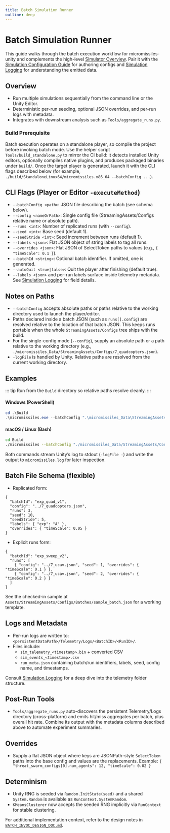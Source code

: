 ```yaml
---
title: Batch Simulation Runner
outline: deep
---
```


# Batch Simulation Runner

This guide walks through the batch execution workflow for micromissiles-unity and complements the high-level [Simulator Overview](./Simulator_Overview.md). Pair it with the [Simulation Configuration Guide](./Simulation_Configuration_Guide.md) for authoring configs and [Simulation Logging](./Simulation_Logging.md) for understanding the emitted data.

## Overview
- Run multiple simulations sequentially from the command line or the Unity Editor.
- Deterministic per-run seeding, optional JSON overrides, and per-run logs with metadata.
- Integrates with downstream analysis such as `Tools/aggregate_runs.py`.

### Build Prerequisite
Batch execution operates on a standalone player, so compile the project before invoking batch mode. Use the helper script `Tools/build_standalone.py` to mirror the CI build: it detects installed Unity editors, optionally compiles native plugins, and produces packaged binaries under `build/`. Once the target player is generated, launch it with the CLI flags described below (for example, `./build/StandaloneLinux64/micromissiles.x86_64 --batchConfig ...`).

## CLI Flags (Player or Editor `-executeMethod`)
- `--batchConfig <path>`: JSON file describing the batch (see schema below).
- `--config <nameOrPath>`: Single config file (StreamingAssets/Configs relative name or absolute path).
- `--runs <int>`: Number of replicated runs (with `--config`).
- `--seed <int>`: Base seed (default 1).
- `--seedStride <int>`: Seed increment between runs (default 1).
- `--labels <json>`: Flat JSON object of string labels to tag all runs.
- `--overrides <json>`: Flat JSON of SelectToken paths to values (e.g., `{ "timeScale": 0.1 }`).
- `--batchId <string>`: Optional batch identifier. If omitted, one is generated.
- `--autoQuit <true|false>`: Quit the player after finishing (default true).
- `--labels <json>` and per-run labels surface inside telemetry metadata. See [Simulation Logging](./Simulation_Logging.md#batch-run-metadata) for field details.

## Notes on Paths
- `--batchConfig` accepts absolute paths or paths relative to the working directory used to launch the player/editor.
- Paths declared inside a batch JSON (such as `runs[].config`) are resolved relative to the location of that batch JSON. This keeps runs portable when the whole `StreamingAssets/Configs` tree ships with the build.
- For the single-config mode (`--config`), supply an absolute path or a path relative to the working directory (e.g., `./micromissiles_Data/StreamingAssets/Configs/7_quadcopters.json`).
- `-logFile` is handled by Unity. Relative paths are resolved from the current working directory.

## Examples

::: tip Run from the `Build` directory so relative paths resolve cleanly.
:::

#### Windows (PowerShell)

```powershell
cd .\Build
.\micromissiles.exe --batchConfig ".\micromissiles_Data\StreamingAssets\Configs\Batches\sample_batch.json" -batchmode -nographics -logFile micromissiles.log
```

#### macOS / Linux (Bash)

```bash
cd Build
./micromissiles --batchConfig "./micromissiles_Data/StreamingAssets/Configs/Batches/sample_batch.json" -batchmode -nographics -logFile micromissiles.log
```

Both commands stream Unity’s log to stdout (`-logFile -`) and write the output to `micromissiles.log` for later inspection.

## Batch File Schema (flexible)
- Replicated form:
```
{
  "batchId": "exp_quad_v1",
  "config": "../7_quadcopters.json",
  "runs": 3,
  "seed": 10,
  "seedStride": 5,
  "labels": { "exp": "A" },
  "overrides": { "timeScale": 0.05 }
}
```
- Explicit runs form:
```
{
  "batchId": "exp_sweep_v2",
  "runs": [
    { "config": "../7_ucav.json", "seed": 1, "overrides": { "timeScale": 0.1 } },
    { "config": "../7_ucav.json", "seed": 2, "overrides": { "timeScale": 0.2 } }
  ]
}
```

See the checked-in sample at `Assets/StreamingAssets/Configs/Batches/sample_batch.json` for a working template.

## Logs and Metadata
- Per-run logs are written to: `<persistentDataPath>/Telemetry/Logs/<BatchID>/<RunID>/`.
- Files include:
  - `sim_telemetry_<timestamp>.bin` + converted CSV
  - `sim_events_<timestamp>.csv`
  - `run_meta.json` containing batch/run identifiers, labels, seed, config name, and timestamps.

Consult [Simulation Logging](./Simulation_Logging.md#persistent-storage-layout) for a deep dive into the telemetry folder structure.

## Post-Run Tools
- `Tools/aggregate_runs.py` auto-discovers the persistent Telemetry/Logs directory (cross-platform) and emits hit/miss aggregates per batch, plus overall hit rate. Combine its output with the metadata columns described above to automate experiment summaries.

## Overrides
- Supply a flat JSON object where keys are JSONPath-style `SelectToken` paths into the base config and values are the replacements. Example:
  `{ "threat_swarm_configs[0].num_agents": 12, "timeScale": 0.02 }`

## Determinism
- Unity RNG is seeded via `Random.InitState(seed)` and a shared `System.Random` is available as `RunContext.SystemRandom`.
- `KMeansClusterer` now accepts the seeded RNG implicitly via `RunContext` for stable clustering.

For additional implementation context, refer to the design notes in [`BATCH_INVOC_DESIGN_DOC.md`](../BATCH_INVOC_DESIGN_DOC.md).
